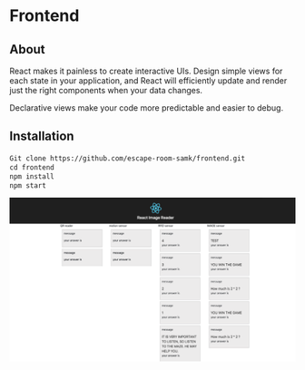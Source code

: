 # Frontend

## About

React makes it painless to create interactive UIs. Design simple views for each state in your application, and React will efficiently update and render just the right components when your data changes.

Declarative views make your code more predictable and easier to debug.

## Installation

```text
Git clone https://github.com/escape-room-samk/frontend.git
cd frontend
npm install
npm start
```

![](../.gitbook/assets/screenshot-2019-03-06-at-19.13.27.png)

